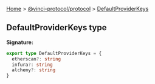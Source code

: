 [Home](./index.md) &gt; [@vinci-protocol/protocol](./protocol.md) &gt; [DefaultProviderKeys](./protocol.defaultproviderkeys.md)

## DefaultProviderKeys type

<b>Signature:</b>

```typescript
export type DefaultProviderKeys = {
  etherscan?: string
  infura?: string
  alchemy?: string
}
```
